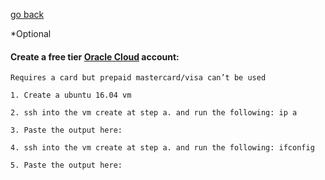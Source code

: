    <!-- Copyright 2020 SJULTRA, inc.

   Licensed under the Apache License, Version 2.0 (the "License");
   you may not use this file except in compliance with the License.
   You may obtain a copy of the License at

       http://www.apache.org/licenses/LICENSE-2.0

   Unless required by applicable law or agreed to in writing, software
   distributed under the License is distributed on an "AS IS" BASIS,
   WITHOUT WARRANTIES OR CONDITIONS OF ANY KIND, either express or implied.
   See the License for the specific language governing permissions and
   limitations under the License. -->

[go back](../Getting-Started)

*Optional 
   #### Create a free tier [Oracle Cloud](https://www.oracle.com/cloud/free) account:
    Requires a card but prepaid mastercard/visa can’t be used

    1. Create a ubuntu 16.04 vm

    2. ssh into the vm create at step a. and run the following: ip a

    3. Paste the output here:

    4. ssh into the vm create at step a. and run the following: ifconfig

    5. Paste the output here:
